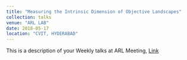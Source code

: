 ```yaml
---
title: "Measuring the Intrinsic Dimension of Objective Landscapes"
collection: talks
venue: "ARL LAB"
date: 2018-05-17
location: "CVIT, HYDERABAD"
---
```


This is a description of your Weekly talks at ARL Meeting, 
[Link](https://docs.google.com/presentation/d/1OW5gMJLVUXfVbVP1uOV-CK-G4syyFMNdbRoRmwdxT8U/edit?usp=sharing)
